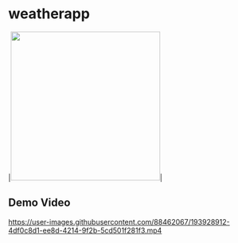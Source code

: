 # weatherapp

|<img src="https://user-images.githubusercontent.com/88462067/193930005-a31d9122-6b96-458b-aa96-05bae27382e2.jpg" width="300">|
## Demo Video
https://user-images.githubusercontent.com/88462067/193928912-4df0c8d1-ee8d-4214-9f2b-5cd501f281f3.mp4
